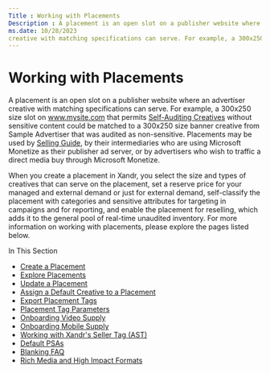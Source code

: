 ```yaml
---
Title : Working with Placements
Description : A placement is an open slot on a publisher website where an advertiser
ms.date: 10/28/2023
creative with matching specifications can serve. For example, a 300x250
---
```



# Working with Placements



A placement is an open slot on a publisher website where an advertiser
creative with matching specifications can serve. For example, a 300x250
size slot on www.mysite.com that permits
<a href="self-auditing-creatives.md" class="xref"
title="When adding creatives to Xandr, it&#39;s to your advantage to submit each creative to Xandr for human auditing. The manual audit process includes checking technical attributes, sensitive categories, offer category, brand, and language to enable seller protection features on the platform.">Self-Auditing
Creatives</a> without sensitive content could be matched to a 300x250
size banner creative from Sample Advertiser that was audited as
non-sensitive. Placements may be used by
<a href="selling-guide.md" class="xref">Selling Guide</a>, by their
intermediaries who are using Microsoft Monetize as
their publisher ad server, or by advertisers who wish to traffic a
direct media buy through Microsoft Monetize.

When you create a placement in Xandr, you select
the size and types of creatives that can serve on the placement, set a
reserve price for your managed and external demand or just for external
demand, self-classify the placement with categories and sensitive
attributes for targeting in campaigns and for reporting, and enable the
placement for reselling, which adds it to the general pool of real-time
unaudited inventory. For more information on working with placements,
please explore the pages listed below.

In This Section

- <a href="create-a-placement.md" class="xref">Create a Placement</a>
- <a href="explore-placements.md" class="xref">Explore Placements</a>
- <a href="update-a-placement.md" class="xref">Update a Placement</a>
- <a href="assign-a-default-creative-to-a-placement.md"
  class="xref">Assign a Default Creative to a Placement</a>
- <a href="export-placement-tags.md" class="xref">Export Placement
  Tags</a>
- <a href="placement-tag-parameters.md" class="xref">Placement Tag
  Parameters</a>
- <a href="onboarding-video-supply.md" class="xref">Onboarding Video
  Supply</a>
- <a href="onboarding-mobile-supply.md" class="xref">Onboarding Mobile
  Supply</a>
- <a href="working-with-seller-tag.md" class="xref"
  title="Xandr&#39;s Seller Tag (AST) is a lightweight JavaScript SDK that consolidates all ad slots on a publisher&#39;s web page to be auctioned and sends information about them in a single ad request whenever possible.">Working
  with Xandr's Seller Tag (AST)</a>
- <a href="default-psas.md" class="xref">Default PSAs</a>
- <a href="blanking-faq.md" class="xref">Blanking FAQ</a>
- <a href="rich-media-and-high-impact-formats.md" class="xref">Rich
  Media and High Impact Formats</a>




